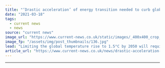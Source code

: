 ```yaml
---
title: "‘Drastic acceleration’ of energy transition needed to curb global warming – IRENA"
date: "2021-03-18"
tags: 
  - current news
  - news
source: "current news"
image_url: "https://www.current-news.co.uk/static/images/_400x400_crop_center-center/A-50MW-solar-PV-project-in-Australia.-Image-Genex-Power.jpg"
image_fp: "/assets/img/post_thumbnails/136.jpg"
lead: "Limiting the global temperature rise to 1.5°C by 2050 will require countries around the world to accelerate their efforts towards the energy transition “without delay” and scale up the development of clean energy resources at unprecedented levels, a new report has said."
article_url: "https://www.current-news.co.uk/news/drastic-acceleration-of-energy-transition-needed-to-curb-global-warming-irena?utm_source=rss-feeds&utm_medium=rss&utm_campaign=rss"
---
```


---
